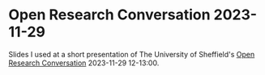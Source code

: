 # Open Research Conversation 2023-11-29

Slides I used at a short presentation of The University of Sheffield's [Open Research
Conversation](https://www.sheffield.ac.uk/openresearch/events/open-research-conversations-autumnwinter-2023-24)
2023-11-29 12-13:00.

